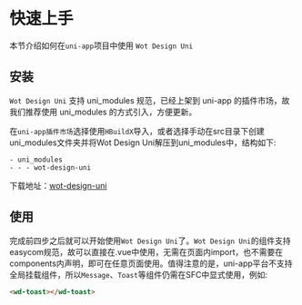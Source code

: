 # 快速上手

本节介绍如何在`uni-app`项目中使用 `Wot Design Uni`

## 安装

`Wot Design Uni` 支持 uni_modules 规范，已经上架到 uni-app 的插件市场，故我们推荐使用 uni_modules 的方式引入，方便更新。

在`uni-app插件市场`选择使用`HBuildX`导入，或者选择手动在src目录下创建uni_modules文件夹并将Wot Design Uni解压到uni_modules中，结构如下:
``` 
- uni_modules
- - - wot-design-uni 
```

下载地址：<a href="https://ext.dcloud.net.cn/plugin?id=11489"><span >wot-design-uni</span></a>


## 使用
完成前四步之后就可以开始使用`Wot Design Uni`了。`Wot Design Uni`的组件支持easycom规范，故可以直接在.vue中使用，无需在页面内import，也不需要在components内声明，即可在任意页面使用。值得注意的是，uni-app平台不支持全局挂载组件，所以```Message```、```Toast```等组件仍需在SFC中显式使用，例如:
``` html
<wd-toast></wd-toast>
```
